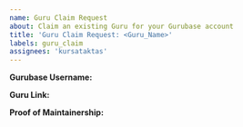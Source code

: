 ```yaml
---
name: Guru Claim Request
about: Claim an existing Guru for your Gurubase account
title: 'Guru Claim Request: <Guru_Name>'
labels: guru_claim
assignees: 'kursataktas'
---
```


**Gurubase Username:** 
<!--Click on your profile icon in the top-left corner of Gurubase.io to see your username, e.g., "Kursat Aktas" -->

**Guru Link:** 
<!-- https://gurubase.io/g/anteon -->

**Proof of Maintainership:** 
<!-- Can be a link to a PR that you merged, or other proof that shows you are the maintainer -->